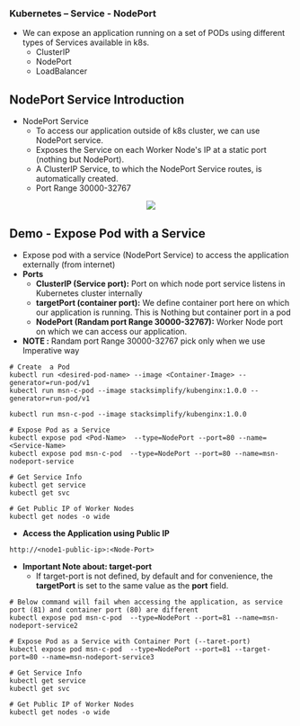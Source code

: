 ### Kubernetes – Service - NodePort
* We can expose an application running on a set of PODs using different types of Services available in k8s. 
  * ClusterIP
  * NodePort
  * LoadBalancer


## NodePort Service Introduction
* NodePort Service
  * To access our application outside of k8s cluster, we can use NodePort service. 
  * Exposes the Service on each Worker Node's IP at a static port (nothing but NodePort). 
  * A ClusterIP Service, to which the NodePort Service routes, is automatically created. 
  * Port Range 30000-32767

 <p align="center">
    <img src="https://user-images.githubusercontent.com/34484660/253579395-89f6467f-d76b-4043-b2ed-7c4d082e596b.png" />
 </p>

## Demo - Expose Pod with a Service
- Expose pod with a service (NodePort Service) to access the application externally (from internet)
- **Ports**
  - **ClusterIP (Service port):** Port on which node port service listens in Kubernetes cluster internally
  - **targetPort (container port):** We define container port here on which our application is running. This is Nothing but container port in a pod
  - **NodePort (Randam port Range 30000-32767):** Worker Node port on which we can access our application. 
- **NOTE :** Randam port Range 30000-32767 pick only when we use Imperative way 
```t
# Create  a Pod
kubectl run <desired-pod-name> --image <Container-Image> --generator=run-pod/v1
kubectl run msn-c-pod --image stacksimplify/kubenginx:1.0.0 --generator=run-pod/v1

kubectl run msn-c-pod --image stacksimplify/kubenginx:1.0.0

# Expose Pod as a Service
kubectl expose pod <Pod-Name>  --type=NodePort --port=80 --name=<Service-Name>
kubectl expose pod msn-c-pod  --type=NodePort --port=80 --name=msn-nodeport-service

# Get Service Info
kubectl get service
kubectl get svc

# Get Public IP of Worker Nodes
kubectl get nodes -o wide
```
- **Access the Application using Public IP**

```
http://<node1-public-ip>:<Node-Port>
```

- **Important Note about: target-port**
    -  If target-port is not defined, by default and for convenience, the **targetPort** is set to the same value as the **port** field.

```t
# Below command will fail when accessing the application, as service port (81) and container port (80) are different
kubectl expose pod msn-c-pod  --type=NodePort --port=81 --name=msn-nodeport-service2     

# Expose Pod as a Service with Container Port (--taret-port)
kubectl expose pod msn-c-pod  --type=NodePort --port=81 --target-port=80 --name=msn-nodeport-service3

# Get Service Info
kubectl get service
kubectl get svc

# Get Public IP of Worker Nodes
kubectl get nodes -o wide
```